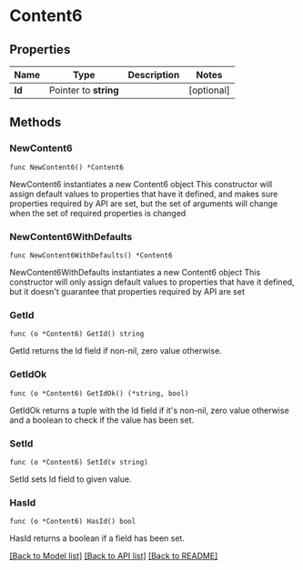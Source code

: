 # Content6

## Properties

Name | Type | Description | Notes
------------ | ------------- | ------------- | -------------
**Id** | Pointer to **string** |  | [optional] 

## Methods

### NewContent6

`func NewContent6() *Content6`

NewContent6 instantiates a new Content6 object
This constructor will assign default values to properties that have it defined,
and makes sure properties required by API are set, but the set of arguments
will change when the set of required properties is changed

### NewContent6WithDefaults

`func NewContent6WithDefaults() *Content6`

NewContent6WithDefaults instantiates a new Content6 object
This constructor will only assign default values to properties that have it defined,
but it doesn't guarantee that properties required by API are set

### GetId

`func (o *Content6) GetId() string`

GetId returns the Id field if non-nil, zero value otherwise.

### GetIdOk

`func (o *Content6) GetIdOk() (*string, bool)`

GetIdOk returns a tuple with the Id field if it's non-nil, zero value otherwise
and a boolean to check if the value has been set.

### SetId

`func (o *Content6) SetId(v string)`

SetId sets Id field to given value.

### HasId

`func (o *Content6) HasId() bool`

HasId returns a boolean if a field has been set.


[[Back to Model list]](../README.md#documentation-for-models) [[Back to API list]](../README.md#documentation-for-api-endpoints) [[Back to README]](../README.md)


